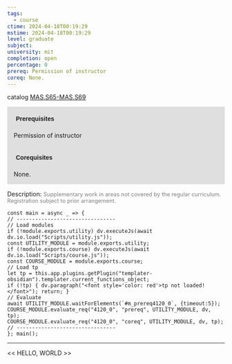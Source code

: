```yaml
---
tags:
  - course
ctime: 2024-04-18T00:19:29
mstime: 2024-04-18T00:19:29
level: graduate
subject: 
university: mit
completion: open
percentage: 0
prereq: Permission of instructor
coreq: None.
---
```


catalog [MAS.S65-MAS.S69](http://student.mit.edu/catalog/mMASa.html#MAS.S69)

<span style="display: block; padding: 15px; background-color: rgb(100, 100, 100, 0.2);"><font id="m_prereq4120_0" style="display: block; font-family: Arial, sans-serif; font-weight: bold; padding: 5px">Prerequisites</font><br><span id="prereq4120_0">Permission of instructor</span></span>
<span style="display: block; padding: 15px; background-color: rgb(100, 100, 100, 0.2);"><font id="m_coreq4120_0" style="display: block; font-family: Arial, sans-serif; font-weight: bold; padding: 5px">Corequisites</font><br><span id="coreq4120_0">None.</span></span>

<font style="">Description:</font>
<font style="color: grey; font-size: 0.8rem;">Supplementary work in areas not covered by the regular curriculum. Registration subject to prior arrangement.</font>

```dataviewjs
const main = async _ => {
// --------------------------------
// Load modules
if (!module.exports.utility) dv.executeJs(await dv.io.load("Scripts/utility.js"));
const UTILITY_MODULE = module.exports.utility;
if (!module.exports.course) dv.executeJs(await dv.io.load("Scripts/course.js"));
const COURSE_MODULE = module.exports.course;
// Load tp
let tp = this.app.plugins.getPlugin("templater-obsidian").templater.current_functions_object;
if (!tp) { dv.paragraph("<font style='color: red'>tp not loaded!</font>"); return; }
// Evaluate
await UTILITY_MODULE.waitForElements(`#m_prereq4120_0`, {timeout:5});
COURSE_MODULE.evaluate_req("4120_0", "prereq", UTILITY_MODULE, dv, tp);
COURSE_MODULE.evaluate_req("4120_0", "coreq", UTILITY_MODULE, dv, tp);
// --------------------------------
}; main();
```

---

<< HELLO, WORLD >>

